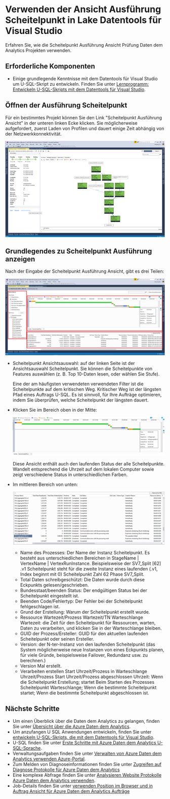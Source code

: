 <properties 
   pageTitle="Verwenden die Ansicht Scheitelpunkt Ausführung in Lake Datentools für Visual Studio | Microsoft Azure" 
   description="Erfahren Sie, wie die Scheitelpunkt Ausführung Ansicht Prüfung Daten dem Analytics Projekten verwenden." 
   services="data-lake-analytics" 
   documentationCenter="" 
   authors="mumian" 
   manager="jhubbard" 
   editor="cgronlun"/>
 
<tags
   ms.service="data-lake-analytics"
   ms.devlang="na"
   ms.topic="article"
   ms.tgt_pltfrm="na"
   ms.workload="big-data" 
   ms.date="10/13/2016"
   ms.author="jgao"/>

# <a name="use-the-vertex-execution-view-in-data-lake-tools-for-visual-studio"></a>Verwenden der Ansicht Ausführung Scheitelpunkt in Lake Datentools für Visual Studio

Erfahren Sie, wie die Scheitelpunkt Ausführung Ansicht Prüfung Daten dem Analytics Projekten verwenden.

## <a name="prerequisites"></a>Erforderliche Komponenten

- Einige grundlegende Kenntnisse mit dem Datentools für Visual Studio um U-SQL-Skript zu entwickeln.  Finden Sie unter [Lernprogramm: Entwickeln U-SQL-Skripts mit dem Datentools für Visual Studio](data-lake-analytics-data-lake-tools-get-started.md).

## <a name="open-the-vertex-execution-view"></a>Öffnen der Ausführung Scheitelpunkt

Für ein bestimmtes Projekt können Sie den Link "Scheitelpunkt Ausführung Ansicht" in der unteren linken Ecke klicken. Sie möglicherweise aufgefordert, zuerst Laden von Profilen und dauert einige Zeit abhängig von der Netzwerkkonnektivität.

![Daten Lake Analytics Tools Scheitelpunkt Ausführung anzeigen](./media/data-lake-analytics-data-lake-tools-use-vertex-execution-view/data-lake-tools-open-vertex-execution-view.png)

## <a name="understand-vertex-execution-view"></a>Grundlegendes zu Scheitelpunkt Ausführung anzeigen

Nach der Eingabe der Scheitelpunkt Ausführung Ansicht, gibt es drei Teilen:

![Daten Lake Analytics Tools Scheitelpunkt Ausführung anzeigen](./media/data-lake-analytics-data-lake-tools-use-vertex-execution-view/data-lake-tools-vertex-execution-view.png)

- Scheitelpunkt Ansichtsauswahl: auf der linken Seite ist der Ansichtsauswahl Scheitelpunkt.  Sie können die Scheitelpunkte von Features auswählen (z. B. Top 10-Daten lesen, oder wählen Sie Stufe).

    Eine der am häufigsten verwendeten verwendeten Filter ist die Scheitelpunkte auf dem kritischen Weg. Kritischer Weg ist der längsten Pfad eines Auftrags U-SQL. Es ist sinnvoll, für Ihre Aufträge optimieren, indem Sie überprüfen, welche Scheitelpunkt der längsten dauert.

- Klicken Sie im Bereich oben in der Mitte:

    ![Daten Lake Analytics Tools Scheitelpunkt Ausführung anzeigen](./media/data-lake-analytics-data-lake-tools-use-vertex-execution-view/data-lake-tools-vertex-execution-view-pane2.png)

    Diese Ansicht enthält auch den laufenden Status der alle Scheitelpunkte. Wandelt entsprechend die Uhrzeit auf dem lokalen Computer sowie zeigt verschiedene Status in unterschiedlichen Farben.

- Im mittleren Bereich von unten:

    ![Daten Lake Analytics Tools Scheitelpunkt Ausführung anzeigen](./media/data-lake-analytics-data-lake-tools-use-vertex-execution-view/data-lake-tools-vertex-execution-view-pane3.png)

    - Name des Prozesses: Der Name der Instanz Scheitelpunkt. Es besteht aus unterschiedlichen Bereichen in StageName | VertexName | VertexRunInstance. Beispielsweise der SV7_Split [62] .v1 Scheitelpunkt steht für die zweite Instanz eines laufenden (.v1, Index beginnt mit 0) Scheitelpunkt Zahl 62 Phase SV7_Split.
    - Total Daten schreibgeschützt: Die Daten wurde durch diese Eckpunkts gelesen/geschrieben.
    - Bundesstaat/beenden Status: Der endgültigen Status bei der Scheitelpunkt eingestellt ist.
    - Beenden Code/Fehlertyp: Der Fehler bei der Scheitelpunkt fehlgeschlagen ist.
    - Grund der Erstellung: Warum der Scheitelpunkt erstellt wurde.
    - Ressource Wartezeit/Prozess Wartezeit/TN Warteschlange Wartezeit: die Zeit für den Scheitelpunkt für Ressourcen, warten, Daten zu verarbeiten, und klicken Sie in der Warteschlange bleiben.
    - GUID der Prozess/Ersteller: GUID für den aktuellen laufenden Scheitelpunkt oder seinen Ersteller.
    - Version: der N-ter-Instanz von den laufenden Scheitelpunkt (das System möglicherweise neue Instanzen von eines Eckpunkts planen, für viele Gründe, beispielsweise Failover, Redundanz usw. zu berechnen.)
    - Version Mal erstellt.
    - Verarbeiten erstellen Start Uhrzeit/Prozess in Warteschlange Uhrzeit/Prozess Start Uhrzeit/Prozess abgeschlossen Uhrzeit: Wenn die Scheitelpunkt Erstellung; startet Beim Starten des Prozesses Scheitelpunkt Warteschlange; Wenn die bestimmte Scheitelpunkt startet; Wenn die bestimmte Scheitelpunkt abgeschlossen ist.

## <a name="next-steps"></a>Nächste Schritte

- Um einen Überblick über die Daten dem Analytics zu gelangen, finden Sie unter [Übersicht über die Azure Daten dem Analytics](data-lake-analytics-overview.md).
- Um anzufangen U SQL Anwendungen entwickeln, finden Sie unter [entwickeln U-SQL-Skripts, die mit dem Datentools für Visual Studio](data-lake-analytics-data-lake-tools-get-started.md).
- U-SQL finden Sie unter [Erste Schritte mit Azure Daten dem Analytics U-SQL-Sprache](data-lake-analytics-u-sql-get-started.md).
- Verwaltungsaufgaben finden Sie unter [Verwalten von Azure Daten dem Analytics verwenden Azure-Portal](data-lake-analytics-manage-use-portal.md).
- Zum Melden von Diagnoseinformationen finden Sie unter [Zugreifen auf Diagnose Protokolle für Azure Daten dem Analytics](data-lake-analytics-diagnostic-logs.md)
- Eine komplexe Abfrage finden Sie unter [Analysieren Website Protokolle Azure Daten dem Analytics verwenden](data-lake-analytics-analyze-weblogs.md).
- Job-Details finden Sie unter [verwenden Position im Browser und in Auftrag Ansicht für Azure Daten dem Analytics Aufträge](data-lake-analytics-data-lake-tools-view-jobs.md)